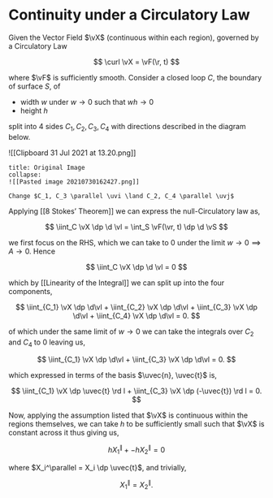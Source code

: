 # Continuity under a Circulatory Law

Given the Vector Field $\vX$ (continuous within each region), governed by a Circulatory Law

$$ \curl \vX = \vF(\r, t) $$

where $\vF$ is sufficiently smooth. Consider a closed loop $C$, the boundary of surface $S$, of

- width $w$ under $w \to 0$ such that $wh \to 0$
- height $h$

split into 4 sides $C_1, C_2, C_3, C_4$ with directions described in the diagram below.

![[Clipboard 31 Jul 2021 at 13.20.png]]

```ad-info
title: Original Image
collapse:
![[Pasted image 20210730162427.png]]

Change $C_1, C_3 \parallel \uvi \land C_2, C_4 \parallel \uvj$
```

Applying [[8 Stokes’ Theorem]] we can express the null-Circulatory law as,

$$
\iint_C \vX \dp \d \vl = \int_S \vF(\vr, t) \dp \d \vS
$$

we first focus on the RHS, which we can take to $0$ under the limit $w \to 0 \implies A \to 0$. Hence

$$
\iint_C \vX \dp \d \vl = 0
$$

which by [[Linearity of the Integral]] we can split up into the four components,

$$
\iint_{C_1} \vX \dp \d\vl +
\iint_{C_2} \vX \dp \d\vl +
\iint_{C_3} \vX \dp \d\vl +
\iint_{C_4} \vX \dp \d\vl = 0.
$$

of which under the same limit of $w \to 0$ we can take the integrals over $C_2$ and $C_4$ to $0$ leaving us,

$$
\iint_{C_1} \vX \dp \d\vl +
\iint_{C_3} \vX \dp \d\vl = 0.
$$

which expressed in terms of the basis $\uvec{n}, \uvec{t}$ is,

$$
\iint_{C_1} \vX \dp \uvec{t} \rd l +
\iint_{C_3} \vX \dp (-\uvec{t}) \rd l = 0.
$$

Now, applying the assumption listed that $\vX$ is continuous within the regions themselves, we can take $h$ to be sufficiently small such that $\vX$ is constant across it thus giving us,

$$
hX_1^\parallel + -hX_2^\parallel = 0
$$

where $X_i^\parallel = X_i \dp \uvec{t}$, and trivially,

$$
X_1^\parallel = X_2^\parallel.
$$
